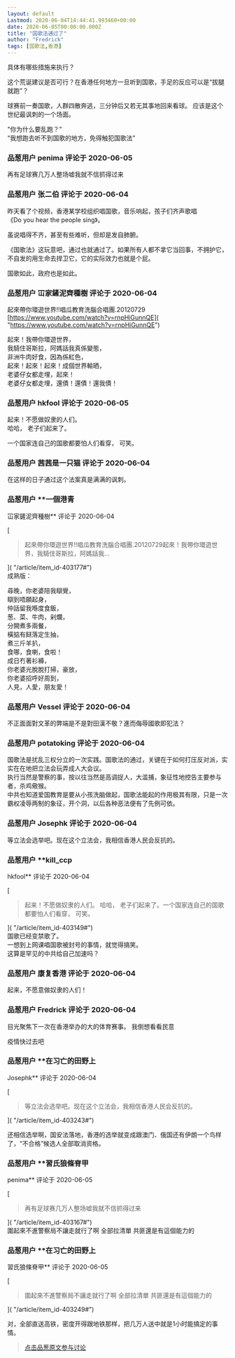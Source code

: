 ```yaml
---
layout: default
Lastmod: 2020-06-04T14:44:41.993460+00:00
date: 2020-06-05T00:00:00.000Z
title: "国歌法通过了"
author: "Fredrick"
tags: [国歌法,香港]
---
```


具体有哪些措施来执行？  
  
这个荒诞建议是否可行？在香港任何地方一旦听到国歌，手足的反应可以是“拔腿就跑”？   
  
球赛前一奏国歌，人群四散奔逃，三分钟后又若无其事地回来看球。 应该是这个世纪最讽刺的一个场面。  
  
"你为什么要乱跑？”  
“我想跑去听不到国歌的地方，免得触犯国歌法”

            
### 品葱用户 **penima** 评论于 2020-06-05
        
再有足球赛几万人整场嘘我就不信抓得过来
        


            
### 品葱用户 **张二伯** 评论于 2020-06-04
        
昨天看了个视频，香港某学校组织唱国歌，音乐响起，孩子们齐声歌唱《Do you hear the people sing》。  
  
虽说唱得不齐，甚至有些难听，但却是发自肺腑。  
  
《国歌法》这玩意吧，通过也就通过了。如果所有人都不拿它当回事，不拥护它，不自发的用生命去捍卫它，它的实际效力也就是个屁。  
  
国歌如此，政府也是如此。
        


            
### 品葱用户 **冚家鏟泥齊種樹** 评论于 2020-06-04
        
起來帶你環遊世界!!唱瓜教育洗腦合唱團.20120729  
[https://www.youtube.com/watch?v=rnpHiGunnQE]( "https://www.youtube.com/watch?v=rnpHiGunnQE")  
  
  
起來！我帶你環遊世界，  
我騎住哥斯拉，阿媽話我真係變態，  
非洲牛肉好食，因為係紅色，  
起來！起來！起來！成個世界輸晒，  
老婆仔女都走埋，起來！  
老婆仔女都走埋，還債！還債！還我債！
        


            
### 品葱用户 **hkfool** 评论于 2020-06-05
        
起来！不愿做奴隶的人们。   
哈哈， 老子们起来了。  
  
一个国家连自己的国歌都要怕人们看穿， 可笑。
        


            
### 品葱用户 **茜茜是一只猫** 评论于 2020-06-04
        
在这样的日子通过这个法案真是满满的讽刺。
        


            
### 品葱用户 **一個港青 
冚家鏟泥齊種樹** 评论于 2020-06-04
        
[

> 起來帶你環遊世界!!唱瓜教育洗腦合唱團.20120729起來！我帶你環遊世界，我騎住哥斯拉，阿媽話我...

]( "/article/item_id-403177#")  
成熟版：  
  
尋晚，你老婆陪我瞓覺，  
瞓到唔願起身，  
仲話留我喺度食飯，  
葱、菜、牛肉，剁爛，  
分開煮多兩餐，  
橫掂有餸落定生抽，  
煮三斤羊扒，  
食哪，食喇，食啦！  
成日冇著衫褲，  
你老婆光脫脫打掃，豪放，  
你老婆招呼好周到，  
人見，人愛，朋友愛！
        


            
### 品葱用户 **Vessel** 评论于 2020-06-04
        
不正面面對文革的弊端是不是對田漢不敬？進而侮辱國歌即犯法？
        


            
### 品葱用户 **potatoking** 评论于 2020-06-04
        
国歌法是扰乱三权分立的一次实践。国歌法的通过，关键在于如何打压反对派，实实在在地把立法会玩弄成人大会议。  
执行当然是警察的事，按以往当然是高调捉人，大滥捕，象征性地控告主要参与者，杀鸡儆猴。  
中共也知道爱国教育是要从小孩洗脑做起，国歌法能起的作用极其有限，只是一次霸权凌辱两制的象征，开个洞，以后各种恶法便有了先例可依。
        


            
### 品葱用户 **Josephk** 评论于 2020-06-04
        
等立法会选举吧。现在这个立法会，我相信香港人民会反抗的。
        


            
### 品葱用户 **kill_ccp 
hkfool** 评论于 2020-06-04
        
[

> 起来！不愿做奴隶的人们。 哈哈， 老子们起来了。一个国家连自己的国歌都要怕人们看穿， 可笑。

]( "/article/item_id-403149#")  
国歌已经变禁歌了。  
一想到上网课唱国歌被封号的事情，就觉得搞笑。  
这算是罕见的中共给自己加速吗？
        


            
### 品葱用户 **康复香港** 评论于 2020-06-04
        
起来，不愿意做奴隶的人们！
        


            
### 品葱用户 **Fredrick** 评论于 2020-06-04
        
目光聚焦下一次在香港举办的大的体育赛事。 我倒想看看民意  
  
疫情快过去吧
        


            
### 品葱用户 **在习亡的田野上 
Josephk** 评论于 2020-06-04
        
[

> 等立法会选举吧。现在这个立法会，我相信香港人民会反抗的。

]( "/article/item_id-403243#")  
  
还相信选举啊，国安法落地，香港的选举就变成跟澳门、俄国还有伊朗一个鸟样了，“不合格”候选人全部取消资格。
        


            
### 品葱用户 **習氏狼條脊甲 
penima** 评论于 2020-06-05
        
[

> 再有足球赛几万人整场嘘我就不信抓得过来

]( "/article/item_id-403167#")  
圍起來不進警察局不讓走就行了啊 全部拉清單 共匪還是有這個能力的
        


            
### 品葱用户 **在习亡的田野上 
習氏狼條脊甲** 评论于 2020-06-05
        
[

> 圍起來不進警察局不讓走就行了啊 全部拉清單 共匪還是有這個能力的

]( "/article/item_id-403249#")  
  
对，全部直送高铁，密度开得跟地铁那样，把几万人送中就是1小时能搞定的事情。
        






> [点击品葱原文参与讨论](https://pincong.rocks/article/id-19981__sort_key-agree_count__sort-DESC?warning)

